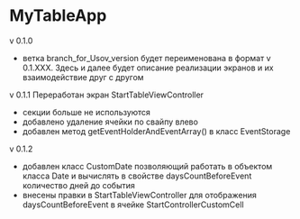 # MyTableApp 

v 0.1.0 

- ветка branch_for_Usov_version будет переименована в формат v 0.1.XXX. Здесь и далее будет описание реализации экранов и их взаимодействие друг с другом

v 0.1.1
Переработан экран StartTableViewController
- секции больше не используются
- добавлено удаление ячейки по свайпу влево
- добавлен метод getEventHolderAndEventArray() в класс EventStorage

v 0.1.2 
- добавлен класс CustomDate позволяющий работать в объектом класса Date и вычислять в свойстве daysCountBeforeEvent количество дней до события
- внесены правки в StartTableViewController для отображения daysCountBeforeEvent в ячейке StartControllerCustomCell